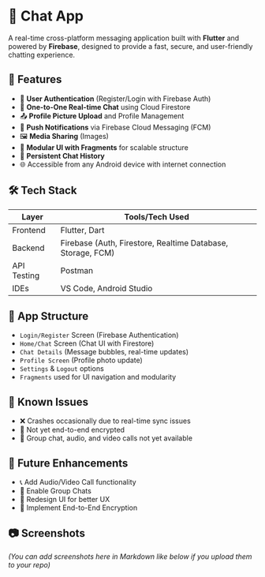 # 💬 Chat App

A real-time cross-platform messaging application built with **Flutter** and powered by **Firebase**, designed to provide a fast, secure, and user-friendly chatting experience.

## 📱 Features

- 🔐 **User Authentication** (Register/Login with Firebase Auth)
- 💬 **One-to-One Real-time Chat** using Cloud Firestore
- 📤 **Profile Picture Upload** and Profile Management
- 🔔 **Push Notifications** via Firebase Cloud Messaging (FCM)
- 🖼️ **Media Sharing** (Images)
- 📱 **Modular UI with Fragments** for scalable structure
- 🔄 **Persistent Chat History**
- 🌐 Accessible from any Android device with internet connection

## 🛠️ Tech Stack

| Layer | Tools/Tech Used |
|-------|-----------------|
| Frontend | Flutter, Dart |
| Backend | Firebase (Auth, Firestore, Realtime Database, Storage, FCM) |
| API Testing | Postman |
| IDEs | VS Code, Android Studio |

## 🧩 App Structure

- `Login/Register` Screen (Firebase Authentication)
- `Home/Chat` Screen (Chat UI with Firestore)
- `Chat Details` (Message bubbles, real-time updates)
- `Profile Screen` (Profile photo update)
- `Settings` & `Logout` options
- `Fragments` used for UI navigation and modularity

## 🚧 Known Issues

- ❌ Crashes occasionally due to real-time sync issues
- 🔐 Not yet end-to-end encrypted
- 🚫 Group chat, audio, and video calls not yet available

## 🔮 Future Enhancements

- 📞 Add Audio/Video Call functionality
- 👥 Enable Group Chats
- 🎨 Redesign UI for better UX
- 🔐 Implement End-to-End Encryption

## 📷 Screenshots

*(You can add screenshots here in Markdown like below if you upload them to your repo)*

